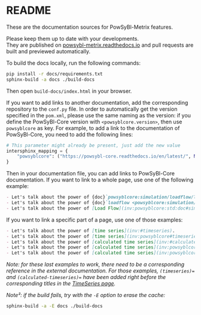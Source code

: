 # README

These are the documentation sources for PowSyBl-Metrix features.

Please keep them up to date with your developments.  
They are published on [powsybl-metrix.readthedocs.io](http://powsybl-metrix.readthedocs.io/) and pull requests are built and previewed automatically.

To build the docs locally, run the following commands:
~~~bash
pip install -r docs/requirements.txt
sphinx-build -a docs ./build-docs
~~~
Then open `build-docs/index.html` in your browser.

If you want to add links to another documentation, add the corresponding repository to the `conf.py` file.
In order to automatically get the version specified in the `pom.xml`, please use the same naming as the version: if you define the
PowSyBl-Core version with `<powsyblcore.version>`, then use `powsyblcore` as key. 
For example, to add a link to the documentation of PowSyBl-Core, you need to add the following lines:
~~~python
# This parameter might already be present, just add the new value
intersphinx_mapping = {
    "powsyblcore": ("https://powsybl-core.readthedocs.io/en/latest/", None),
}
~~~

Then in your documentation file, you can add links to PowSyBl-Core documentation. If you want to link to a whole page,
use one of the following example:
~~~Markdown
- Let's talk about the power of {doc}`powsyblcore:simulation/loadflow/loadflow`. 
- Let's talk about the power of {doc}`loadflow <powsyblcore:simulation/loadflow/loadflow>`.
- Let's talk about the power of [Load Flow](inv:powsyblcore:std:doc#simulation/loadflow/loadflow).
~~~

If you want to link a specific part of a page, use one of those examples:
~~~Markdown
- Let's talk about the power of [time series](inv:#timeseries).
- Let's talk about the power of [time series](inv:powsyblcore#timeseries).
- Let's talk about the power of [calculated time series](inv:#calculated-timeseries).
- Let's talk about the power of [calculated time series](inv:powsyblcore:std:label:#calculated-timeseries).
- Let's talk about the power of [calculated time series](inv:powsyblcore:*:*:#calculated-timeseries).
~~~
*Note: for these last examples to work, there need to be a corresponding reference in the external documentation. 
For those examples, `(timeseries)=` and `(calculated-timeseries)=` have been added right before the corresponding titles 
in the [TimeSeries page](inv:powsyblcore:std:doc#data/timeseries).*

*Note²: if the build fails, try with the `-E` option to erase the cache:*
~~~bash
sphinx-build -a -E docs ./build-docs
~~~